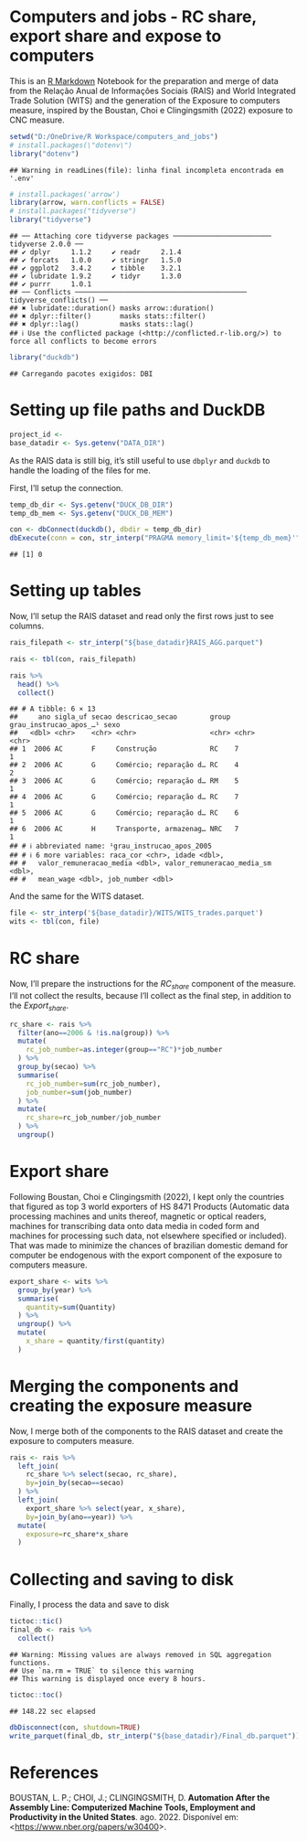 Computers and jobs - RC share, export share and expose to computers
================

This is an [R Markdown](http://rmarkdown.rstudio.com) Notebook for the
preparation and merge of data from the Relação Anual de Informações
Sociais (RAIS) and World Integrated Trade Solution (WITS) and the
generation of the Exposure to computers measure, inspired by the
Boustan, Choi e Clingingsmith (2022) exposure to CNC measure.

``` r
setwd("D:/OneDrive/R Workspace/computers_and_jobs")
# install.packages(\"dotenv\")
library("dotenv")
```

    ## Warning in readLines(file): linha final incompleta encontrada em '.env'

``` r
# install.packages('arrow')
library(arrow, warn.conflicts = FALSE)
# install.packages("tidyverse")
library("tidyverse")
```

    ## ── Attaching core tidyverse packages ──────────────────────── tidyverse 2.0.0 ──
    ## ✔ dplyr     1.1.2     ✔ readr     2.1.4
    ## ✔ forcats   1.0.0     ✔ stringr   1.5.0
    ## ✔ ggplot2   3.4.2     ✔ tibble    3.2.1
    ## ✔ lubridate 1.9.2     ✔ tidyr     1.3.0
    ## ✔ purrr     1.0.1     
    ## ── Conflicts ────────────────────────────────────────── tidyverse_conflicts() ──
    ## ✖ lubridate::duration() masks arrow::duration()
    ## ✖ dplyr::filter()       masks stats::filter()
    ## ✖ dplyr::lag()          masks stats::lag()
    ## ℹ Use the conflicted package (<http://conflicted.r-lib.org/>) to force all conflicts to become errors

``` r
library("duckdb")
```

    ## Carregando pacotes exigidos: DBI

# Setting up file paths and DuckDB

``` r
project_id <- 
base_datadir <- Sys.getenv("DATA_DIR")
```

As the RAIS data is still big, it’s still useful to use `dbplyr` and
`duckdb` to handle the loading of the files for me.

First, I’ll setup the connection.

``` r
temp_db_dir <- Sys.getenv("DUCK_DB_DIR")
temp_db_mem <- Sys.getenv("DUCK_DB_MEM")

con <- dbConnect(duckdb(), dbdir = temp_db_dir)
dbExecute(conn = con, str_interp("PRAGMA memory_limit='${temp_db_mem}'"))
```

    ## [1] 0

# Setting up tables

Now, I’ll setup the RAIS dataset and read only the first rows just to
see columns.

``` r
rais_filepath <- str_interp("${base_datadir}RAIS_AGG.parquet")

rais <- tbl(con, rais_filepath)

rais %>%
  head() %>%
  collect()
```

    ## # A tibble: 6 × 13
    ##     ano sigla_uf secao descricao_secao        group grau_instrucao_apos_…¹ sexo 
    ##   <dbl> <chr>    <chr> <chr>                  <chr> <chr>                  <chr>
    ## 1  2006 AC       F     Construção             RC    7                      1    
    ## 2  2006 AC       G     Comércio; reparação d… RC    4                      2    
    ## 3  2006 AC       G     Comércio; reparação d… RM    5                      1    
    ## 4  2006 AC       G     Comércio; reparação d… RC    7                      1    
    ## 5  2006 AC       G     Comércio; reparação d… RC    6                      1    
    ## 6  2006 AC       H     Transporte, armazenag… NRC   7                      1    
    ## # ℹ abbreviated name: ¹​grau_instrucao_apos_2005
    ## # ℹ 6 more variables: raca_cor <chr>, idade <dbl>,
    ## #   valor_remuneracao_media <dbl>, valor_remuneracao_media_sm <dbl>,
    ## #   mean_wage <dbl>, job_number <dbl>

And the same for the WITS dataset.

``` r
file <- str_interp('${base_datadir}/WITS/WITS_trades.parquet')
wits <- tbl(con, file)
```

# RC share

Now, I’ll prepare the instructions for the $RC_{share}$ component of the
measure. I’ll not collect the results, because I’ll collect as the final
step, in addition to the $Export_{share}$.

``` r
rc_share <- rais %>%
  filter(ano==2006 & !is.na(group)) %>%
  mutate(
    rc_job_number=as.integer(group=="RC")*job_number
  ) %>%
  group_by(secao) %>%
  summarise(
    rc_job_number=sum(rc_job_number),
    job_number=sum(job_number)
  ) %>%
  mutate(
    rc_share=rc_job_number/job_number
  ) %>%
  ungroup()
```

# Export share

Following Boustan, Choi e Clingingsmith (2022), I kept only the
countries that figured as top 3 world exporters of HS 8471 Products
(Automatic data processing machines and units thereof, magnetic or
optical readers, machines for transcribing data onto data media in coded
form and machines for processing such data, not elsewhere specified or
included). That was made to minimize the chances of brazilian domestic
demand for computer be endogenous with the export component of the
exposure to computers measure.

``` r
export_share <- wits %>%
  group_by(year) %>%
  summarise(
    quantity=sum(Quantity)
  ) %>%
  ungroup() %>%
  mutate(
    x_share = quantity/first(quantity)
  )
```

# Merging the components and creating the exposure measure

Now, I merge both of the components to the RAIS dataset and create the
exposure to computers measure.

``` r
rais <- rais %>%
  left_join(
    rc_share %>% select(secao, rc_share),
    by=join_by(secao==secao)
  ) %>%
  left_join(
    export_share %>% select(year, x_share),
    by=join_by(ano==year)) %>%
  mutate(
    exposure=rc_share*x_share
  )
```

# Collecting and saving to disk

Finally, I process the data and save to disk

``` r
tictoc::tic()
final_db <- rais %>%
  collect()
```

    ## Warning: Missing values are always removed in SQL aggregation functions.
    ## Use `na.rm = TRUE` to silence this warning
    ## This warning is displayed once every 8 hours.

``` r
tictoc::toc()
```

    ## 148.22 sec elapsed

``` r
dbDisconnect(con, shutdown=TRUE)
write_parquet(final_db, str_interp("${base_datadir}/Final_db.parquet"))
```

# References

<div id="refs" class="references csl-bib-body">

<div id="ref-nberw30400" class="csl-entry">

BOUSTAN, L. P.; CHOI, J.; CLINGINGSMITH, D. **Automation After the
Assembly Line: Computerized Machine Tools, Employment and Productivity
in the United States**. ago. 2022. Disponível em:
\<<https://www.nber.org/papers/w30400>\>.

</div>

</div>
